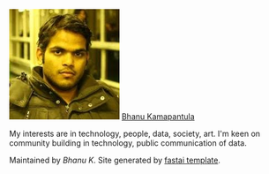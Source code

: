 <link rel="me" href="https://twitter.com/thoughtisdead" />
<link rel="me" href="https://github.com/bkamapantula" />
<div class="h-card">
  <img class="u-photo" src="images/pic.jpeg" alt="personal picture"/>
  <a class="u-url u-uid" href="https://bkamapantula.github.io">Bhanu Kamapantula</a>
  <p class="p-note">
    My interests are in technology, people, data, society, art. I'm keen on community building in technology, public communication of data.
  </p>
</div>

Maintained by *Bhanu K*. Site generated by [fastai template](https://github.com/fastai/fast_template).
